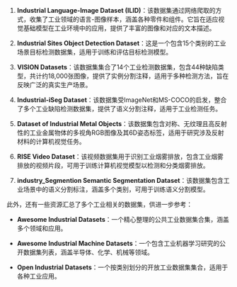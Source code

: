 1. **Industrial Language-Image Dataset (ILID)**：该数据集通过网络爬取的方式，收集了工业领域的语言-图像样本，涵盖各种零件和组件。它旨在适应视觉基础模型在工业环境中的应用，提供了丰富的图像和对应的文本描述。 

2. **Industrial Sites Object Detection Dataset**：这是一个包含15个类别的工业场景目标检测数据集，适用于训练和评估目标检测模型。

3. **VISION Datasets**：该数据集集合了14个工业检测数据集，包含44种缺陷类型，共计约18,000张图像，提供了实例分割注释，适用于多种检测方法，旨在反映广泛的真实生产场景。 

4. **Industrial-iSeg Dataset**：该数据集受ImageNet和MS-COCO的启发，整合了多个工业缺陷检测数据集，提供了语义分割注释，适用于工业检测任务。

5. **Dataset of Industrial Metal Objects**：该数据集包含对称、无纹理且高反射性的工业金属物体的多视角RGB图像及其6D姿态标签，适用于研究涉及反射材料的计算机视觉任务。 
6. **RISE Video Dataset**：该视频数据集用于识别工业烟雾排放，包含工业烟雾排放的视频片段，可用于训练计算机视觉模型以检测和分类烟雾排放。 

7. **industry_Segmention Semantic Segmentation Dataset**：该数据集包含工业场景中的语义分割标注，涵盖多个类别，可用于训练语义分割模型。 

此外，还有一些资源汇总了多个工业相关的数据集，供进一步参考：

- **Awesome Industrial Datasets**：一个精心整理的公共工业数据集合集，涵盖多个领域和应用。 

- **Awesome Industrial Machine Datasets**：一个包含工业机器学习研究的公开数据集列表，涵盖半导体、化学、机械等领域。

- **Open Industrial Datasets**：一个按类别划分的开放工业数据集集合，适用于各种工业应用。
